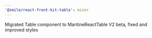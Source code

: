 ```yaml
---
'@smile/react-front-kit-table': minor
---
```


Migrated Table component to MantineReactTable V2 beta, fixed and improved styles
